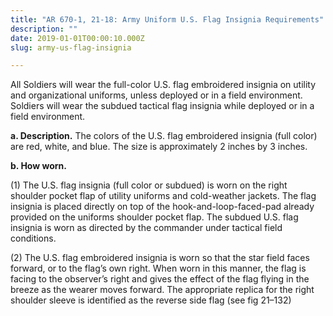 ```yaml
---
title: "AR 670-1, 21-18: Army Uniform U.S. Flag Insignia Requirements"
description: ""
date: 2019-01-01T00:00:10.000Z
slug: army-us-flag-insignia

---
```


All Soldiers will wear the full-color U.S. flag embroidered insignia on utility and organizational uniforms, unless deployed or in a field environment. Soldiers will wear the subdued tactical flag insignia while deployed or in a field environment.

<strong>a. Description.</strong> The colors of the U.S. flag embroidered insignia (full color) are red, white, and blue. The size is approximately 2 inches by 3 inches.

<strong>b. How worn.</strong>

(1) The U.S. flag insignia (full color or subdued) is worn on the right shoulder pocket flap of utility uniforms and
cold-weather jackets. The flag insignia is placed directly on top of the hook-and-loop-faced-pad already provided on
the uniforms shoulder pocket flap. The subdued U.S. flag insignia is worn as directed by the commander under tactical
field conditions.

(2) The U.S. flag embroidered insignia is worn so that the star field faces forward, or to the flag’s own right. When
worn in this manner, the flag is facing to the observer’s right and gives the effect of the flag flying in the breeze as the wearer moves forward. The appropriate replica for the right shoulder sleeve is identified as the reverse side flag (see fig 21–132)
